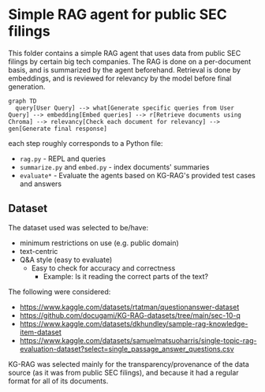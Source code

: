 # Simple RAG agent for public SEC filings

This folder contains a simple RAG agent that uses data from public SEC filings by certain big tech companies.
The RAG is done on a per-document basis, and is summarized by the agent beforehand.
Retrieval is done by embeddings, and is reviewed for relevancy by the model before final generation.

```mermaid
graph TD
  query[User Query] --> what[Generate specific queries from User Query] --> embedding[Embed queries] --> r[Retrieve documents using Chroma] --> relevancy[Check each document for relevancy] --> gen[Generate final response]
```

each step roughly corresponds to a Python file:
- `rag.py` - REPL and queries
- `summarize.py` and `embed.py` - index documents' summaries
- `evaluate*` - Evaluate the agents based on KG-RAG's provided test cases and answers

## Dataset

The dataset used was selected to be/have:
- minimum restrictions on use (e.g. public domain)
- text-centric
- Q&A style (easy to evaluate)
  - Easy to check for accuracy and correctness
    - Example: Is it reading the correct parts of the text?

The following were considered:
- https://www.kaggle.com/datasets/rtatman/questionanswer-dataset
- https://github.com/docugami/KG-RAG-datasets/tree/main/sec-10-q
- https://www.kaggle.com/datasets/dkhundley/sample-rag-knowledge-item-dataset
- https://www.kaggle.com/datasets/samuelmatsuoharris/single-topic-rag-evaluation-dataset?select=single_passage_answer_questions.csv

KG-RAG was selected mainly for the transparency/provenance of the data source (as it was from public SEC filings), and because it had a regular format for all of its documents.
